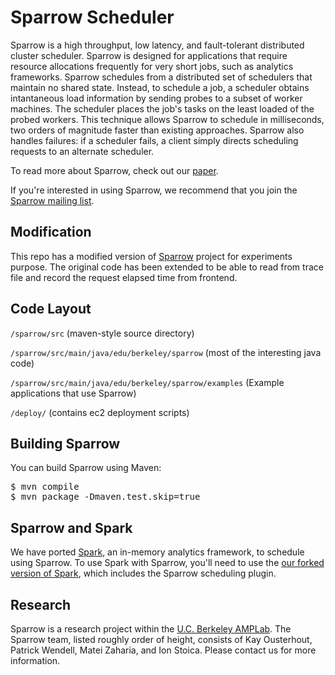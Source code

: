Sparrow Scheduler
================================
Sparrow is a high throughput, low latency, and fault-tolerant distributed cluster scheduler. Sparrow is designed for applications that require resource allocations frequently for very short jobs, such as analytics frameworks. Sparrow schedules from a distributed set of schedulers that maintain no shared state. Instead, to schedule a job, a scheduler obtains intantaneous load information by sending probes to a subset of worker machines. The scheduler places the job's tasks on the least loaded of the probed workers. This technique allows Sparrow to schedule in milliseconds, two orders of magnitude faster than existing approaches. Sparrow also handles failures: if a scheduler fails, a client simply directs scheduling requests to an alternate scheduler.

To read more about Sparrow, check out our [paper](http://dl.acm.org/citation.cfm?doid=2517349.2522716).

If you're interested in using Sparrow, we recommend that you join the [Sparrow mailing list](https://groups.google.com/group/sparrow-scheduler-users).

Modification
-------------------------
This repo has a modified version of [Sparrow]() project for experiments purpose. The original code has been extended to be able to read from trace file and record the request elapsed time from frontend.

Code Layout
-------------------------
`/sparrow/src` (maven-style source directory)

`/sparrow/src/main/java/edu/berkeley/sparrow` (most of the interesting java code)

`/sparrow/src/main/java/edu/berkeley/sparrow/examples` (Example applications that use Sparrow)

`/deploy/`     (contains ec2 deployment scripts)

Building Sparrow
-------------------------

You can build Sparrow using Maven:

<pre>
$ mvn compile
$ mvn package -Dmaven.test.skip=true
</pre>

Sparrow and Spark
------------------------

We have ported [Spark](http://spark.incubator.apache.org/), an in-memory analytics framework, to schedule using Sparrow. To use Spark with Sparrow, you'll need to use the [our forked version of Spark](https://github.com/kayousterhout/spark/tree/sparrow), which includes the Sparrow scheduling plugin.

Research
-------------------------
Sparrow is a research project within the [U.C. Berkeley AMPLab](http://amplab.cs.berkeley.edu/). The Sparrow team, listed roughly order of height, consists of Kay Ousterhout, Patrick Wendell, Matei Zaharia, and Ion Stoica. Please contact us for more information.
